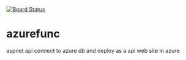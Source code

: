 [![Board Status](https://dev.azure.com/lizhonghuang/8df7d674-e2bd-4b90-8802-b1130c1f551b/0e3703b9-9f03-4362-9518-d5a8bff0b2e7/_apis/work/boardbadge/83a2ec4a-f0ee-4d87-b0f6-4d81a6c2059f)](https://dev.azure.com/lizhonghuang/8df7d674-e2bd-4b90-8802-b1130c1f551b/_boards/board/t/0e3703b9-9f03-4362-9518-d5a8bff0b2e7/Microsoft.RequirementCategory)
# azurefunc
aspnet api connect to azure db and deploy as a api web site in azure
